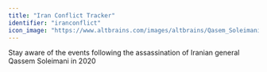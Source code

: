 ```yaml
---
title: "Iran Conflict Tracker"
identifier: "iranconflict"
icon_image: "https://www.altbrains.com/images/altbrains/Qasem_Soleimani_with_Zolfaghar_Order.jpg"
---
```

Stay aware of the events following the assassination of Iranian general Qassem Soleimani in 2020